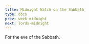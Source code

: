 ```yaml
---
title: Midnight Watch on the Sabbath
type: docs
prev: week-midnight
next: lords-midnight
---
```


For the eve of the Sabbath.